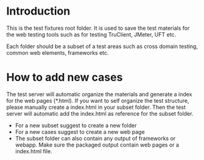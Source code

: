 # Introduction
This is the test fixtures root folder. It is used to save the test materials for the web testing tools such as for testing TruClient, JMeter, UFT etc.

Each folder should be a subset of a test areas such as cross domain testing, common web elements, frameworks etc.


# How to add new cases
The test server will automatic organize the materials and generate a index for the web pages (*.html). If you want to self organize the test structure, please manually create a index.html in your subset folder. Then the test server will automatic add the index.html as reference for the subset folder.

- For a new subset suggest to create a new folder
- For a new cases suggest to create a new web page
- The subset folder can also contain any output of frameworks or webapp. Make sure the packaged output contain web pages or a index.html file.

